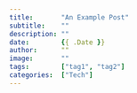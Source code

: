 ```yaml
---
title:       "An Example Post"
subtitle:    ""
description: ""
date:        {{ .Date }}
author:      ""
image:       ""
tags:        ["tag1", "tag2"]
categories:  ["Tech"]
---
```

